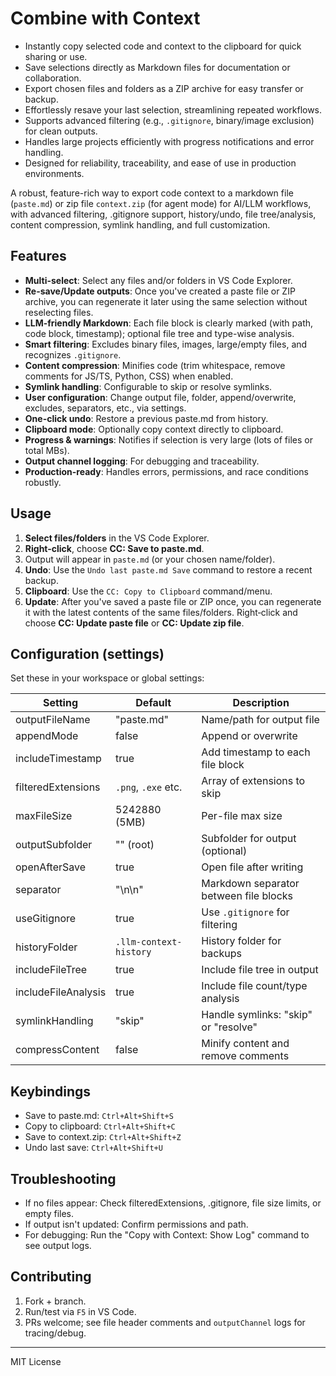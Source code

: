 # Combine with Context

- Instantly copy selected code and context to the clipboard for quick sharing or use.
- Save selections directly as Markdown files for documentation or collaboration.
- Export chosen files and folders as a ZIP archive for easy transfer or backup.
- Effortlessly resave your last selection, streamlining repeated workflows.
- Supports advanced filtering (e.g., `.gitignore`, binary/image exclusion) for clean outputs.
- Handles large projects efficiently with progress notifications and error handling.
- Designed for reliability, traceability, and ease of use in production environments.


A robust, feature-rich way to export code context to a markdown file (`paste.md`) or zip file `context.zip` (for agent mode) for AI/LLM workflows, with advanced filtering, .gitignore support, history/undo, file tree/analysis, content compression, symlink handling, and full customization.

## Features

- **Multi-select**: Select any files and/or folders in VS Code Explorer.
- **Re-save/Update outputs**: Once you've created a paste file or ZIP archive, you can regenerate it later using the same selection without reselecting files.
- **LLM-friendly Markdown**: Each file block is clearly marked (with path, code block, timestamp); optional file tree and type-wise analysis.
- **Smart filtering**: Excludes binary files, images, large/empty files, and recognizes `.gitignore`.
- **Content compression**: Minifies code (trim whitespace, remove comments for JS/TS, Python, CSS) when enabled.
- **Symlink handling**: Configurable to skip or resolve symlinks.
- **User configuration**: Change output file, folder, append/overwrite, excludes, separators, etc., via settings.
- **One-click undo**: Restore a previous paste.md from history.
- **Clipboard mode**: Optionally copy context directly to clipboard.
- **Progress & warnings**: Notifies if selection is very large (lots of files or total MBs).
- **Output channel logging**: For debugging and traceability.
- **Production-ready**: Handles errors, permissions, and race conditions robustly.

## Usage

1. **Select files/folders** in the VS Code Explorer.
2. **Right-click**, choose **CC: Save to paste.md**.
3. Output will appear in `paste.md` (or your chosen name/folder).
4. **Undo**: Use the `Undo last paste.md Save` command to restore a recent backup.
5. **Clipboard**: Use the `CC: Copy to Clipboard` command/menu.
6. **Update**: After you've saved a paste file or ZIP once, you can regenerate it with the latest contents of the same files/folders. Right‑click and choose **CC: Update paste file** or **CC: Update zip file**.

## Configuration (settings)

Set these in your workspace or global settings:

| Setting                         | Default                 | Description                                 |
|----------------------------------|-------------------------|---------------------------------------------|
| outputFileName                   | "paste.md"              | Name/path for output file                   |
| appendMode                       | false                   | Append or overwrite                         |
| includeTimestamp                 | true                    | Add timestamp to each file block            |
| filteredExtensions               | `.png`, `.exe` etc.     | Array of extensions to skip                 |
| maxFileSize                      | 5242880 (5MB)           | Per-file max size                           |
| outputSubfolder                  | "" (root)               | Subfolder for output (optional)             |
| openAfterSave                    | true                    | Open file after writing                     |
| separator                        | "\n\n"                  | Markdown separator between file blocks      |
| useGitignore                     | true                    | Use `.gitignore` for filtering              |
| historyFolder                    | `.llm-context-history`  | History folder for backups                  |
| includeFileTree                  | true                    | Include file tree in output                 |
| includeFileAnalysis              | true                    | Include file count/type analysis            |
| symlinkHandling                  | "skip"                  | Handle symlinks: "skip" or "resolve"        |
| compressContent                  | false                   | Minify content and remove comments          |

## Keybindings

- Save to paste.md: `Ctrl+Alt+Shift+S`
- Copy to clipboard: `Ctrl+Alt+Shift+C`
- Save to context.zip: `Ctrl+Alt+Shift+Z`
- Undo last save: `Ctrl+Alt+Shift+U`

## Troubleshooting

- If no files appear: Check filteredExtensions, .gitignore, file size limits, or empty files.
- If output isn't updated: Confirm permissions and path.
- For debugging: Run the "Copy with Context: Show Log" command to see output logs.

## Contributing

1. Fork + branch.
2. Run/test via `F5` in VS Code.
3. PRs welcome; see file header comments and `outputChannel` logs for tracing/debug.

---

MIT License  